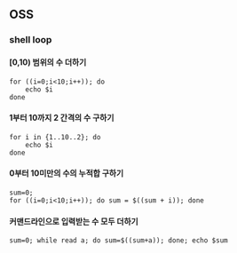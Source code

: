 ## OSS
### shell loop
#### [0,10) 범위의 수 더하기
```
for ((i=0;i<10;i++)); do
    echo $i
done
```
#### 1부터 10까지 2 간격의 수 구하기
```
for i in {1..10..2}; do
    echo $i
done
```
#### 0부터 10미만의 수의 누적합 구하기
```
sum=0;
for ((i=0;i<10;i++)); do sum = $((sum + i)); done
```
#### 커맨드라인으로 입력받는 수 모두 더하기
```
sum=0; while read a; do sum=$((sum+a)); done; echo $sum
```